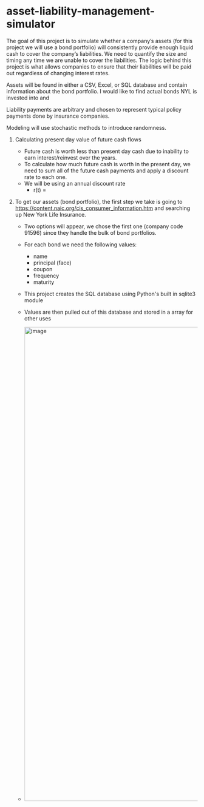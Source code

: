 # asset-liability-management-simulator

The goal of this project is to simulate whether a company’s assets (for this project we will use a bond portfolio) will consistently provide enough liquid cash to cover the company’s liabilities. We need to quantify the size and timing any time we are unable to cover the liabilities. The logic behind this project is what allows companies to ensure that their liabilities will be paid out regardless of changing interest rates. 

Assets will be found in either a CSV, Excel, or SQL database and contain information about the bond portfolio. I would like to find actual bonds NYL is invested into and 





Liability payments are arbitrary and chosen to represent typical policy payments done by insurance companies.

Modeling will use stochastic methods to introduce randomness.

1. Calculating present day value of future cash flows
    - Future cash is worth less than present day cash due to inability to earn interest/reinvest over the years.
    - To calculate how much future cash is worth in the present day, we need to sum all of the future cash payments and apply a discount rate to each one.
    - We will be using an annual discount rate
        - r(t) = 


2. To get our assets (bond portfolio), the first step we take is going to https://content.naic.org/cis_consumer_information.htm and searching up New York Life Insurance.
    - Two options will appear, we chose the first one (company code 91596) since they handle the bulk of bond portfolios.
    - For each bond we need the following values:
        - name
        - principal (face)
        - coupon
        - frequency
        - maturity
    - This project creates the SQL database using Python's built in sqlite3 module
    - Values are then pulled out of this database and stored in a array for other uses


    
    - <img width="1732" height="1250" alt="image" src="https://github.com/user-attachments/assets/f00bbf42-6949-4f14-b0a7-8b4131530688" />
